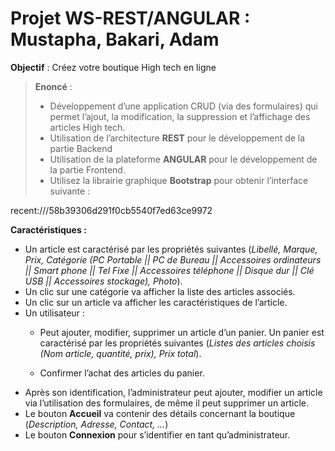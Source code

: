 # Projet WS-REST/ANGULAR : Mustapha, Bakari, Adam

**Objectif** : 
Créez votre boutique High tech en ligne 

>**Enoncé** : 
>- Développement  d’une  application  CRUD  (via  des  formulaires)  qui  permet  l’ajout,  la modification, la suppression et l’affichage des articles High tech. 
>- Utilisation de l’architecture **REST** pour le développement de la partie Backend 
>- Utilisation de la plateforme **ANGULAR** pour le développement de la partie Frontend.  
>- Utilisez la librairie graphique **Bootstrap** pour obtenir l’interface suivante : 

recent:///58b39306d291f0cb5540f7ed63ce9972

**Caractéristiques :**

- Un article est caractérisé par les propriétés suivantes (*Libellé, Marque, Prix, Catégorie (PC Portable || PC de Bureau || Accessoires ordinateurs || Smart phone || Tel Fixe || Accessoires téléphone || Disque dur || Clé USB || Accessoires stockage), Photo*). 
- Un clic sur une catégorie va afficher la liste des articles associés. 
- Un clic sur un article va afficher les caractéristiques de l’article. 
- Un utilisateur : 
    * Peut ajouter, modifier, supprimer un article d’un panier. Un panier est caractérisé par les propriétés suivantes (*Listes des articles choisis (Nom article, quantité, prix), Prix total*). 

    * Confirmer l’achat des articles du panier. 
- Après son identification, l’administrateur peut ajouter, modifier un article via l’utilisation des formulaires, de même il peut supprimer un article. 
- Le bouton **Accueil** va contenir des détails concernant la boutique (*Description, Adresse, Contact, …*) 
- Le bouton **Connexion** pour s’identifier en tant qu’administrateur. 


